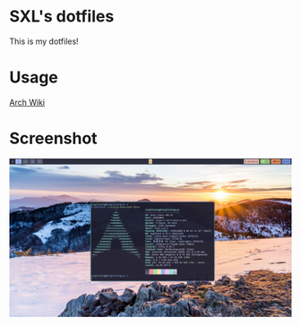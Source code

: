 # SXL's dotfiles
This is my dotfiles!

# Usage
[Arch Wiki](https://wiki.archlinux.org/title/Dotfiles)

# Screenshot
![shot](https://raw.githubusercontent.com/songxingling1/dotfiles/refs/heads/main/screenshot.png)
